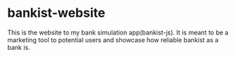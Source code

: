 # bankist-website
 This is the website to my bank simulation app(bankist-js). It is meant to be a marketing tool to potential users and showcase how reliable bankist as a bank is.
